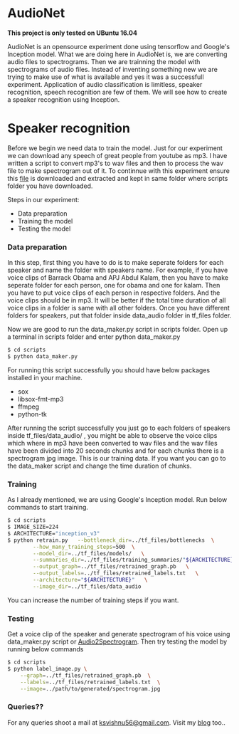 # AudioNet

**This project is only tested on UBuntu 16.04**

AudioNet is an opensource experiment done using tensorflow and Google's Inception model. What we are doing here in 
AudioNet is, we are converting audio files to spectrograms. Then we are trainning the model with spectrograms of audio files. Instead of inventing something new we are trying to make use of what is available and yes it was a successfull experiment. Application of audio classification is limitless, speaker recognition, speech recognition are few of them.
We will see how to create a speaker recognition using Inception.

# Speaker recognition

Before we begin we need data to train the model. Just for our experiment we can download any speech of great people from youtube as mp3. I have written a script to convert mp3's to wav files and then to process the wav file to make spectrogram out of it. To continnue with this experiment ensure this  [file][drop] is downloaded and extracted and kept in same folder where scripts folder you have downloaded.

Steps in our experiment:
  - Data preparation
  - Training the model
  - Testing the model

### Data preparation

In this step, first thing you have to do is to make seperate folders for each speaker and name the folder with speakers name. For example, if you have voice clips of Barrack Obama and APJ Abdul Kalam, then you have to make seperate folder for each person, one for obama and one for kalam. Then you have to put voice clips of each person in respective folders. And the voice clips should be in mp3. It will be better if the total time duration of all voice clips in a folder is same with all other folders. Once you have different folders for speakers, put that folder inside data_audio folder in tf_files folder.

Now we are good to run the data_maker.py script in scripts folder. Open up a terminal in scripts folder and enter 
python data_maker.py

```sh
$ cd scripts
$ python data_maker.py
```

For running this script successfully you should have below packages installed in your machine.
 - sox
 - libsox-fmt-mp3
 - ffmpeg
 - python-tk

After running the script successfully you just go to each folders of speakers inside tf_files/data_audio/ , you might be able to observe the voice clips which where in mp3 have been converted to wav files and the wav files have been divided into 20 seconds chunks and for each chunks there is a spectrogram jpg image. This is our training data. If you want you can go to the data_maker script and change the time duration of chunks.

### Training

As I already mentioned, we are using Google's Inception model.
Run below commands to start training. 
```sh
$ cd scripts
$ IMAGE_SIZE=224
$ ARCHITECTURE="inception_v3"
$ python retrain.py   --bottleneck_dir=../tf_files/bottlenecks  \
        --how_many_training_steps=500  \
        --model_dir=../tf_files/models/   \
        --summaries_dir=../tf_files/training_summaries/"${ARCHITECTURE}"   \
        --output_graph=../tf_files/retrained_graph.pb   \
        --output_labels=../tf_files/retrained_labels.txt   \
        --architecture="${ARCHITECTURE}"   \
        --image_dir=../tf_files/data_audio
```
You can increase the number of training steps if you want.

### Testing

Get a voice clip of the speaker and generate spectrogram of his voice using data_maker.py script or [Audio2Spectrogram][audio]. Then try testing the model by running below commands
```sh
$ cd scripts
$ python label_image.py \
    --graph=../tf_files/retrained_graph.pb  \
    --labels=../tf_files/retrained_labels.txt  \
    --image=../path/to/generated/spectrogram.jpg
```

### Queries??

For any queries shoot a mail at ksvishnu56@gmail.com.
Visit my [blog][blg] too..


   [audio]: <https://github.com/vishnu-ks/Audio2Spectrogram>
   [drop]: <https://www.dropbox.com/s/ycxi1fz3lzwagsd/tf_files.tar.gz?dl=0>
   [blg]: <http://blog.vicz.in>

